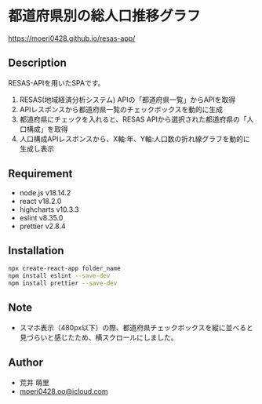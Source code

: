 # 都道府県別の総人口推移グラフ
https://moeri0428.github.io/resas-app/

## Description

RESAS-APIを用いたSPAです。
1. RESAS(地域経済分析システム) APIの「都道府県一覧」からAPIを取得
2. APIレスポンスから都道府県一覧のチェックボックスを動的に生成
3. 都道府県にチェックを入れると、RESAS APIから選択された都道府県の「人口構成」を取得
4. 人口構成APIレスポンスから、X軸:年、Y軸:人口数の折れ線グラフを動的に生成し表示


## Requirement

* node.js v18.14.2
* react v18.2.0
* highcharts v10.3.3
* eslint v8.35.0
* prettier v2.8.4

## Installation

```bash
npx create-react-app folder_name
npm install eslint --save-dev
npm install prettier --save-dev
```

## Note

* スマホ表示（480px以下）の際、都道府県チェックボックスを縦に並べると見づらいと感じたため、横スクロールにしました。


## Author

* 荒井 萌里
* moeri0428.oo@icloud.com

